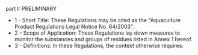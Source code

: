 part I: PRELIMINARY

<ul>
			<li>1 - Short Title: These Regulations may be cited as the &quot;Aquaculture Product Regulations Legal Notice No. 64&#x2F;2003&quot;.<ul>
			</ul></li>			<li>2 - Scope of Application: These Regulations lay down measures to monitor the substances and groups of residues listed in Annex 1 hereof.<ul>
			</ul></li>			<li>3 - Definitions: In these Regulations, the context otherwise requires:<ul>
			</ul></li></ul>